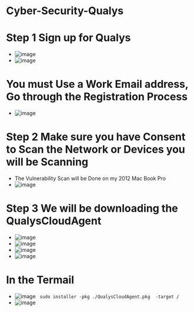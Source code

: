 # Cyber-Security-Qualys
# Step 1 Sign up for Qualys
 * ![image](https://github.com/rogerbarrow/Cyber-Security-Qualys/assets/46138186/885f0aa4-5a05-4f63-bd76-f47914b52761)
 * ![image](https://github.com/rogerbarrow/Cyber-Security-Qualys/assets/46138186/e5a0fd7a-7d36-4bf9-8e2f-4fc3ccf3a94d)
# You must Use a Work Email address, Go through the Registration Process
 * ![image](https://github.com/rogerbarrow/Cyber-Security-Qualys/assets/46138186/8d73f7f3-76c3-4586-8448-975405f44156)

# Step 2 Make sure you have Consent to Scan the Network or Devices you will be Scanning 
 * The Vulnerability Scan will be Done on my 2012 Mac Book Pro
  * ![image](https://github.com/rogerbarrow/Cyber-Security-Qualys/assets/46138186/e2d06ede-3308-4f30-bb58-9b24c7d5f893)

 # Step 3 We will be downloading the QualysCloudAgent
   * ![image](https://github.com/rogerbarrow/Cyber-Security-Qualys/assets/46138186/495bc2ed-578c-4c8a-bbe5-d7582e5a8898)
   * ![image](https://github.com/rogerbarrow/Cyber-Security-Qualys/assets/46138186/d83f4403-9d2e-42a4-bbaf-f5660e5ecb20)
   * ![image](https://github.com/rogerbarrow/Cyber-Security-Qualys/assets/46138186/e04825b1-d052-416d-966b-d78eeaae2cd6)
   * ![image](https://github.com/rogerbarrow/Cyber-Security-Qualys/assets/46138186/0022d5e8-4f67-472c-9315-778c5590fdd0)

# In the Termail
  * ![image](https://github.com/rogerbarrow/Cyber-Security-Qualys/assets/46138186/d891a53f-23e9-4c1e-a40d-a7778b0bccd3)
``  sudo installer -pkg ./QualysCloudAgent.pkg  -target / ``
  * ![image](https://github.com/rogerbarrow/Cyber-Security-Qualys/assets/46138186/fffa6136-a745-4412-951f-d1447ec38527)




